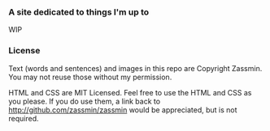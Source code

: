 ### A site dedicated to things I'm up to

WIP

### License

Text (words and sentences) and images in this repo are Copyright Zassmin. You may not reuse those without my permission.

HTML and CSS are MIT Licensed. Feel free to use the HTML and CSS as you please. If you do use them, a link back to http://github.com/zassmin/zassmin would be appreciated, but is not required.
